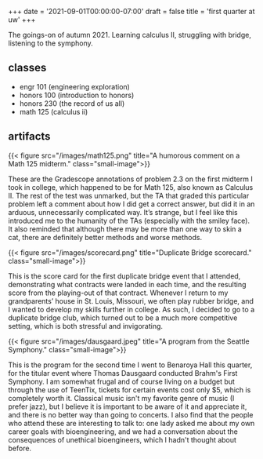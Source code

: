 +++
date = '2021-09-01T00:00:00-07:00'
draft = false
title = 'first quarter at uw'
+++

The goings-on of autumn 2021. Learning calculus II, struggling with bridge,
listening to the symphony.

<!--more-->

## classes

- engr 101 (engineering exploration)
- honors 100 (introduction to honors)
- honors 230 (the record of us all)
- math 125 (calculus ii)

## artifacts

{{< figure src="/images/math125.png"
    title="A humorous comment on a Math 125 midterm." class="small-image">}}

These are the Gradescope annotations of problem 2.3 on the first midterm I took
in college, which happened to be for Math 125, also known as Calculus II. The
rest of the test was unmarked, but the TA that graded this particular problem
left a comment about how I did get a correct answer, but did it in an arduous,
unnecessarily complicated way. It’s strange, but I feel like this introduced me
to the humanity of the TAs (especially with the smiley face). It also reminded
that although there may be more than one way to skin a cat, there are definitely
better methods and worse methods.

{{< figure src="/images/scorecard.png"
    title="Duplicate Bridge scorecard." class="small-image">}}

This is the score card for the first duplicate bridge event that I attended,
demonstrating what contracts were landed in each time, and the resulting score
from the playing-out of that contract. Whenever I return to my grandparents’
house in St. Louis, Missouri, we often play rubber bridge, and I wanted to
develop my skills further in college. As such, I decided to go to a duplicate
bridge club, which turned out to be a much more competitive setting, which is
both stressful and invigorating.

{{< figure src="/images/dausgaard.jpeg"
    title="A program from the Seattle Symphony." class="small-image">}}

This is the program for the second time I went to Benaroya Hall this quarter,
for the titular event where Thomas Dausgaard conducted Brahm's First Symphony. I
am somewhat frugal and of course living on a budget but through the use of
TeenTix, tickets for certain events cost only $5, which is completely worth it.
Classical music isn't my favorite genre of music (I prefer jazz), but I believe
it is important to be aware of it and appreciate it, and there is no better way
than going to concerts. I also find that the people who attend these are
interesting to talk to: one lady asked me about my own career goals with
bioengineering, and we had a conversation about the consequences of unethical
bioengineers, which I hadn't thought about before.
